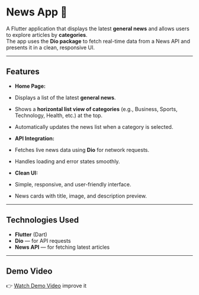 #  News App 📰

A Flutter application that displays the latest **general news** and allows users to explore articles by **categories**.  
The app uses the **Dio package** to fetch real-time data from a News API and presents it in a clean, responsive UI.

---

##  Features

-  **Home Page:**  
  - Displays a list of the latest **general news**.  
  - Shows a **horizontal list view of categories** (e.g., Business, Sports, Technology, Health, etc.) at the top.  
  - Automatically updates the news list when a category is selected.

-  **API Integration:**  
  - Fetches live news data using **Dio** for network requests.  
  - Handles loading and error states smoothly.

-  **Clean UI:**  
  - Simple, responsive, and user-friendly interface.  
  - News cards with title, image, and description preview.

---

##  Technologies Used

- **Flutter** (Dart)
- **Dio** — for API requests
- **News API** — for fetching latest articles

---

##  Demo Video

👉 [Watch Demo Video](https://drive.google.com/file/d/18LV4VS1yM938qk03KBXSKJdoxraxh_s2/view?usp=sharing) improve it
